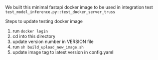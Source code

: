 We built this minimal fastapi docker image to be used in integration test `test_model_inference.py::test_docker_server_truss`

Steps to update testing docker image

1. run `docker login`
2. cd into this directory
3. update version number in VERSION file
3. run `sh build_upload_new_image.sh`
4. update image tag to latest version in config.yaml